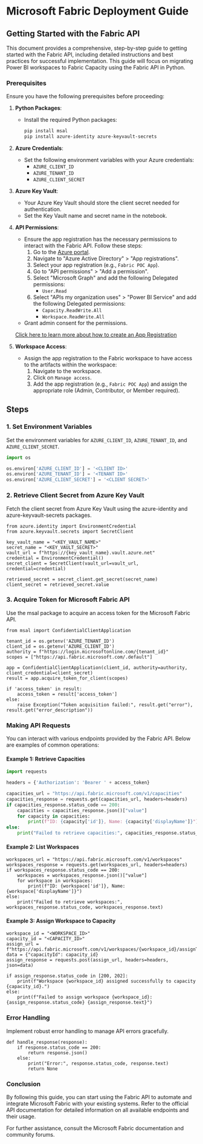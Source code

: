# Microsoft Fabric Deployment Guide

## Getting Started with the Fabric API

This document provides a comprehensive, step-by-step guide to getting started with the Fabric API, including detailed instructions and best practices for successful implementation. This guide will focus on migrating Power BI workspaces to Fabric Capacity using the Fabric API in Python.

### Prerequisites

Ensure you have the following prerequisites before proceeding:

1. **Python Packages**: 
   - Install the required Python packages:
     ```bash
     pip install msal
     pip install azure-identity azure-keyvault-secrets
     ```

2. **Azure Credentials**:
   - Set the following environment variables with your Azure credentials:
     - `AZURE_CLIENT_ID`
     - `AZURE_TENANT_ID`
     - `AZURE_CLIENT_SECRET`

3. **Azure Key Vault**:
   - Your Azure Key Vault should store the client secret needed for authentication.
   - Set the Key Vault name and secret name in the notebook.
  
4. **API Permissions**:
   - Ensure the app registration has the necessary permissions to interact with the Fabric API. Follow these steps:
     1. Go to the [Azure portal](https://portal.azure.com/).
     2. Navigate to "Azure Active Directory" > "App registrations".
     3. Select your app registration (e.g., `Fabric POC App`).
     4. Go to "API permissions" > "Add a permission".
     5. Select "Microsoft Graph" and add the following Delegated permissions:
        - `User.Read`
     6. Select "APIs my organization uses" > "Power BI Service" and add the following Delegated permissions:
        - `Capacity.ReadWrite.All`
        - `Workspace.ReadWrite.All`
   - Grant admin consent for the permissions.

   [Click here to learn more about how to create an App Registration](https://learn.microsoft.com/en-us/rest/api/fabric/articles/get-started/fabric-api-quickstart#create-app-registration)

5. **Workspace Access**:
   - Assign the app registration to the Fabric workspace to have access to the artifacts within the workspace:
     1. Navigate to the workspace.
     2. Click on `Manage access`.
     3. Add the app registration (e.g., `Fabric POC App`) and assign the appropriate role (Admin, Contributor, or Member required).

## Steps

### 1. Set Environment Variables
Set the environment variables for `AZURE_CLIENT_ID`, `AZURE_TENANT_ID`, and `AZURE_CLIENT_SECRET`.

```python
import os

os.environ['AZURE_CLIENT_ID'] = '<CLIENT ID>'
os.environ['AZURE_TENANT_ID'] = '<TENANT ID>'
os.environ['AZURE_CLIENT_SECRET'] = '<CLIENT SECRET>'
```

### 2. Retrieve Client Secret from Azure Key Vault
Fetch the client secret from Azure Key Vault using the azure-identity and azure-keyvault-secrets packages.

```
from azure.identity import EnvironmentCredential
from azure.keyvault.secrets import SecretClient

key_vault_name = "<KEY_VAULT_NAME>"
secret_name = "<KEY_VAULT_SECRET>"
vault_url = f"https://{key_vault_name}.vault.azure.net"
credential = EnvironmentCredential()
secret_client = SecretClient(vault_url=vault_url, credential=credential)

retrieved_secret = secret_client.get_secret(secret_name)
client_secret = retrieved_secret.value
```
### 3. Acquire Token for Microsoft Fabric API
Use the msal package to acquire an access token for the Microsoft Fabric API.

```
from msal import ConfidentialClientApplication

tenant_id = os.getenv('AZURE_TENANT_ID')
client_id = os.getenv('AZURE_CLIENT_ID')
authority = f"https://login.microsoftonline.com/{tenant_id}"
scopes = ["https://api.fabric.microsoft.com/.default"]

app = ConfidentialClientApplication(client_id, authority=authority, client_credential=client_secret)
result = app.acquire_token_for_client(scopes)

if 'access_token' in result:
    access_token = result['access_token']
else:
    raise Exception("Token acquisition failed:", result.get("error"), result.get("error_description"))

```
### Making API Requests

You can interact with various endpoints provided by the Fabric API. Below are examples of common operations:

#### Example 1: Retrieve Capacities

```python
import requests

headers = {'Authorization': 'Bearer ' + access_token}

capacities_url = "https://api.fabric.microsoft.com/v1/capacities"
capacities_response = requests.get(capacities_url, headers=headers)
if capacities_response.status_code == 200:
    capacities = capacities_response.json()["value"]
    for capacity in capacities:
        print(f"ID: {capacity['id']}, Name: {capacity['displayName']}")
else:
    print("Failed to retrieve capacities:", capacities_response.status_code, capacities_response.text)
```

#### Example 2: List Workspaces

```
workspaces_url = "https://api.fabric.microsoft.com/v1/workspaces"
workspaces_response = requests.get(workspaces_url, headers=headers)
if workspaces_response.status_code == 200:
    workspaces = workspaces_response.json()["value"]
    for workspace in workspaces:
        print(f"ID: {workspace['id']}, Name: {workspace['displayName']}")
else:
    print("Failed to retrieve workspaces:", workspaces_response.status_code, workspaces_response.text)
```

#### Example 3: Assign Workspace to Capacity

```
workspace_id = "<WORKSPACE_ID>"
capacity_id = "<CAPACITY_ID>"
assign_url = f"https://api.fabric.microsoft.com/v1/workspaces/{workspace_id}/assignToCapacity"
data = {"capacityId": capacity_id}
assign_response = requests.post(assign_url, headers=headers, json=data)

if assign_response.status_code in [200, 202]:
    print(f"Workspace {workspace_id} assigned successfully to capacity {capacity_id}.")
else:
    print(f"Failed to assign workspace {workspace_id}: {assign_response.status_code} {assign_response.text}")
```

### Error Handling
Implement robust error handling to manage API errors gracefully.
```
def handle_response(response):
    if response.status_code == 200:
        return response.json()
    else:
        print("Error:", response.status_code, response.text)
        return None
```

### Conclusion
By following this guide, you can start using the Fabric API to automate and integrate Microsoft Fabric with your existing systems. Refer to the official API documentation for detailed information on all available endpoints and their usage.

For further assistance, consult the Microsoft Fabric documentation and community forums.
